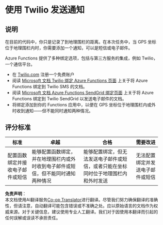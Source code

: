 <!--
CO_OP_TRANSLATOR_METADATA:
{
  "original_hash": "5cb65a6ec4387ed177e145347e8e308e",
  "translation_date": "2025-08-25T00:43:18+00:00",
  "source_file": "3-transport/lessons/4-geofences/assignment.md",
  "language_code": "zh"
}
-->
# 使用 Twilio 发送通知

## 说明

在目前的代码中，你只是记录了到地理围栏的距离。在本次任务中，当 GPS 坐标位于地理围栏内时，你需要添加一个通知，可以是短信或电子邮件。

Azure Functions 提供了多种绑定选项，包括与第三方服务的集成，例如 Twilio，一个通信平台。

* 在 [Twilio.com](https://www.twilio.com) 注册一个免费账户
* 阅读 [Microsoft 文档 Twilio 绑定 Azure Functions 页面](https://docs.microsoft.com/azure/azure-functions/functions-bindings-twilio?WT.mc_id=academic-17441-jabenn&tabs=python) 上关于将 Azure Functions 绑定到 Twilio SMS 的文档。
* 阅读 [Microsoft 文档 Azure Functions SendGrid 绑定页面](https://docs.microsoft.com/azure/azure-functions/functions-bindings-sendgrid?WT.mc_id=academic-17441-jabenn&tabs=python) 上关于将 Azure Functions 绑定到 Twilio SendGrid 以发送电子邮件的文档。
* 将绑定添加到你的 Functions 应用中，以便在 GPS 坐标位于地理围栏内或外时收到通知——但不能同时通知两种情况。

## 评分标准

| 标准 | 卓越 | 合格 | 需要改进 |
| -------- | --------- | -------- | ----------------- |
| 配置函数绑定并接收电子邮件或短信 | 能够配置函数绑定，并在地理围栏内或外时收到电子邮件或短信，但不能同时通知两种情况 | 能够配置绑定，但无法发送电子邮件或短信，或者只能在坐标同时位于地理围栏内和外时发送 | 无法配置绑定并发送电子邮件或短信 |

**免责声明**：  
本文档使用AI翻译服务[Co-op Translator](https://github.com/Azure/co-op-translator)进行翻译。尽管我们努力确保翻译的准确性，但请注意，自动翻译可能包含错误或不准确之处。应以原始语言的文档作为权威来源。对于关键信息，建议使用专业人工翻译。我们对于因使用本翻译而引起的任何误解或误读不承担责任。